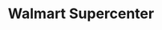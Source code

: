 ---
title: "Walmart Supercenter"
url: /huntsville/walmart-supercenter-university-drive-northwest/
shop: supermarket
---